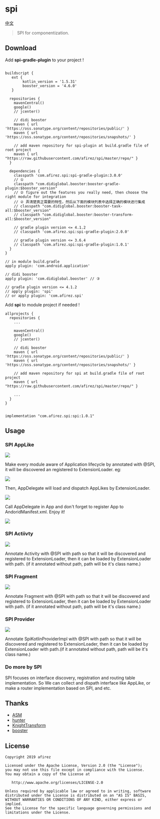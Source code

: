 # spi

[中文](README_CN.md)
> SPI for componentization.

## Download

Add **spi-gradle-plugin** to your project !

```

buildscript {
   ext {
        kotlin_version = '1.5.31'
        booster_version = '4.6.0'
   }

  repositories {
    mavenCentral()
    google()
    // jcenter()
    
    // didi booster
    maven { url 'https://oss.sonatype.org/content/repositories/public/' }
    maven { url 'https://oss.sonatype.org/content/repositories/snapshots/' }
    
    // add maven repository for spi-plugin at build.gradle file of root project
    maven { url "https://raw.githubusercontent.com/afirez/spi/master/repo/" }
  }

  dependencies {
    classpath 'com.afirez.spi:spi-gradle-plugin:3.0.0'
    // ①
    classpath "com.didiglobal.booster:booster-gradle-plugin:$booster_version"
    // ② figure out the features you really need, then choose the right module for integration
    // ② 弄清楚真正需要的特性，然后从下面的模块列表中选择正确的模块进行集成
    // classpath "com.didiglobal.booster:booster-task-all:$booster_version"
    // classpath "com.didiglobal.booster:booster-transform-all:$booster_version"
        
    // gradle plugin version <= 4.1.2
    // classpath 'com.afirez.spi:spi-gradle-plugin:2.0.0'
    
    // gradle plugin version <= 3.6.4
    // classpath 'com.afirez.spi:spi-gradle-plugin:1.0.1'
  }
}

// in module build.gradle
apply plugin: 'com.android.application'

// didi booster
apply plugin: 'com.didiglobal.booster' // ③

// gradle plugin version <= 4.1.2
// apply plugin: 'spi' 
// or apply plugin: 'com.afirez.spi'

```

Add **spi** to module project if needed !

```
allprojects {
  repositories {
    ...
    
    mavenCentral()
    google()
    // jcenter()
    
    // didi booster
    maven { url 'https://oss.sonatype.org/content/repositories/public/' }
    maven { url 'https://oss.sonatype.org/content/repositories/snapshots/' }

    // add maven repository for spi at build.gradle file of root project
    maven { url "https://raw.githubusercontent.com/afirez/spi/master/repo/" }

    ...
  }
}
```

```

implementation "com.afirez.spi:spi:1.0.1" 

```

## Usage

### SPI AppLike

![](https://user-gold-cdn.xitu.io/2019/6/1/16b13c2f4c0b6821?w=1252&h=946&f=png&s=193865)

Make every module aware of Application lifecycle by annotated with @SPI, it will be discovered an
registered to ExtensionLoader. eg:

![](https://user-gold-cdn.xitu.io/2019/6/1/16b13c2f4c026017?w=1632&h=1272&f=png&s=299116)

Then, AppDelegate will load and dispatch AppLikes by ExtensionLoader.

![](https://user-gold-cdn.xitu.io/2019/6/1/16b13c2f51b66ed3?w=2018&h=1774&f=png&s=329836)

Call AppDelegate in App and don't forget to register App to AndoridManifest.xml. Enjoy it!

![](https://user-gold-cdn.xitu.io/2019/6/1/16b13c2f55447fa2?w=1374&h=1048&f=png&s=234748)

### SPI Actiivty

![](https://user-gold-cdn.xitu.io/2019/6/1/16b13c2f51c034a6?w=2040&h=1192&f=png&s=333383)

Annotate Activity with @SPI with path so that it will be discovered and registered to
ExtensionLoader, then it can be loaded by ExtensionLoader with path. (if it annotated without path,
path will be it's class name.)

### SPI Fragment

![](https://user-gold-cdn.xitu.io/2019/6/1/16b13c2f7f338ee5?w=1932&h=1666&f=png&s=400667)

Annotate Fragment with @SPI with path so that it will be discovered and registered to
ExtensionLoader, then it can be loaded by ExtensionLoader with path. (if it annotated without path,
path will be it's class name.)

### SPI Provider

![](https://user-gold-cdn.xitu.io/2019/6/1/16b13c2f89aab5fc?w=1930&h=1012&f=png&s=246460)

Annotate SpiKotlinProviderImpl with @SPI with path so that it will be discovered and registered to
ExtensionLoader, then it can be loaded by ExtensionLoader with path.(if it annotated without path,
path will be it's class name.)

### Do more by SPI

SPI focuses on interface discovery, registration and routing table implementation. So We can collect
and dispath interface like AppLike, or make a router implementation based on SPI, and etc.

## Thanks

- [ASM](https://asm.ow2.io/)
- [hunter](https://github.com/Leaking/Hunter)
- [KnightTransform](https://github.com/kakayang2011/KnightTransform)
- [booster](https://github.com/didi/booster)

## License

    Copyright 2019 afirez

    Licensed under the Apache License, Version 2.0 (the "License");
    you may not use this file except in compliance with the License.
    You may obtain a copy of the License at

       http://www.apache.org/licenses/LICENSE-2.0

    Unless required by applicable law or agreed to in writing, software
    distributed under the License is distributed on an "AS IS" BASIS,
    WITHOUT WARRANTIES OR CONDITIONS OF ANY KIND, either express or implied.
    See the License for the specific language governing permissions and
    limitations under the License.